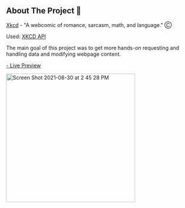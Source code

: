
## About The Project :newspaper:

[Xkcd](https://xkcd.com/) - "A webcomic of romance, sarcasm, math, and language." Ⓒ

Used:
[XKCD API](https://xkcd.com/json.html)

The main goal of this project was to get more hands-on requesting and handling data and modifying webpage content.

[- Live Preview](https://mia-7-7.github.io/xkcd-comics-app/)

<img width="350" alt="Screen Shot 2021-08-30 at 2 45 28 PM" src="https://user-images.githubusercontent.com/81501711/131410016-437a4e78-bbe9-4bb4-9aba-70895f0070f0.png">

